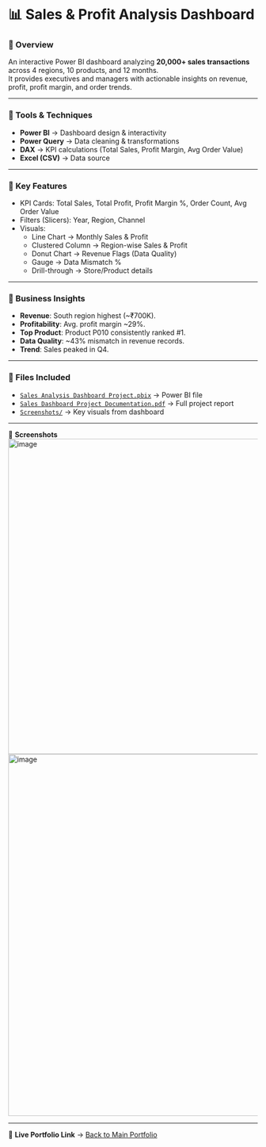 # 📊 Sales & Profit Analysis Dashboard

### 🔹 Overview
An interactive Power BI dashboard analyzing **20,000+ sales transactions** across 4 regions, 10 products, and 12 months.  
It provides executives and managers with actionable insights on revenue, profit, profit margin, and order trends.

---

### 🔹 Tools & Techniques
- **Power BI** → Dashboard design & interactivity  
- **Power Query** → Data cleaning & transformations  
- **DAX** → KPI calculations (Total Sales, Profit Margin, Avg Order Value)  
- **Excel (CSV)** → Data source  

---

### 🔹 Key Features
- KPI Cards: Total Sales, Total Profit, Profit Margin %, Order Count, Avg Order Value  
- Filters (Slicers): Year, Region, Channel  
- Visuals:  
  - Line Chart → Monthly Sales & Profit  
  - Clustered Column → Region-wise Sales & Profit  
  - Donut Chart → Revenue Flags (Data Quality)  
  - Gauge → Data Mismatch %  
  - Drill-through → Store/Product details  

---

### 🔹 Business Insights
- **Revenue**: South region highest (~₹700K).  
- **Profitability**: Avg. profit margin ~29%.  
- **Top Product**: Product P010 consistently ranked #1.  
- **Data Quality**: ~43% mismatch in revenue records.  
- **Trend**: Sales peaked in Q4.  

---

### 🔹 Files Included
- [`Sales Analysis Dashboard Project.pbix`](.Sales-Dashboard/Sales-Analysis-Dashboard-Project.pbix) → Power BI file
- [`Sales Dashboard Project Documentation.pdf`](./Sales-Dashboard/Sales-Dashboard-Project-Documentation.pdf) → Full project report
- [`Screenshots/`](./Sales-Dashboard/Screenshots/) → Key visuals from dashboard  

---

📸 **Screenshots**  
<img width="1040" height="636" alt="image" src="https://github.com/user-attachments/assets/f34823c8-3329-4fd4-89bb-eea00a71094e" />
<img width="1285" height="730" alt="image" src="https://github.com/user-attachments/assets/814f3b35-371b-4935-96cd-2e2ba9276979" />


---

🔗 **Live Portfolio Link** → [Back to Main Portfolio](../README.md)
